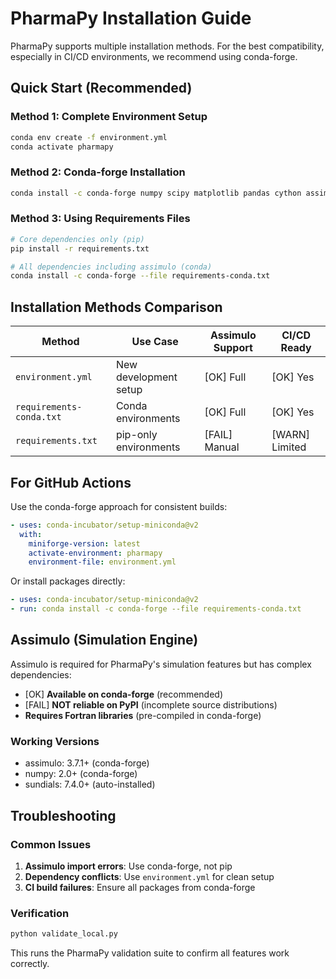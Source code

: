 # PharmaPy Installation Guide

PharmaPy supports multiple installation methods. For the best compatibility, especially in CI/CD environments, we recommend using conda-forge.

## Quick Start (Recommended)

### Method 1: Complete Environment Setup
```bash
conda env create -f environment.yml
conda activate pharmapy
```

### Method 2: Conda-forge Installation
```bash
conda install -c conda-forge numpy scipy matplotlib pandas cython assimulo
```

### Method 3: Using Requirements Files
```bash
# Core dependencies only (pip)
pip install -r requirements.txt

# All dependencies including assimulo (conda)
conda install -c conda-forge --file requirements-conda.txt
```

## Installation Methods Comparison

| Method | Use Case | Assimulo Support | CI/CD Ready |
|--------|----------|------------------|-------------|
| `environment.yml` | New development setup | [OK] Full | [OK] Yes |
| `requirements-conda.txt` | Conda environments | [OK] Full | [OK] Yes |
| `requirements.txt` | pip-only environments | [FAIL] Manual | [WARN] Limited |

## For GitHub Actions

Use the conda-forge approach for consistent builds:

```yaml
- uses: conda-incubator/setup-miniconda@v2
  with:
    miniforge-version: latest
    activate-environment: pharmapy
    environment-file: environment.yml
```

Or install packages directly:

```yaml
- uses: conda-incubator/setup-miniconda@v2
- run: conda install -c conda-forge --file requirements-conda.txt
```

## Assimulo (Simulation Engine)

Assimulo is required for PharmaPy's simulation features but has complex dependencies:

- [OK] **Available on conda-forge** (recommended)
- [FAIL] **NOT reliable on PyPI** (incomplete source distributions)
-  **Requires Fortran libraries** (pre-compiled in conda-forge)

### Working Versions
- assimulo: 3.7.1+ (conda-forge)
- numpy: 2.0+ (conda-forge)
- sundials: 7.4.0+ (auto-installed)

## Troubleshooting

### Common Issues
1. **Assimulo import errors**: Use conda-forge, not pip
2. **Dependency conflicts**: Use `environment.yml` for clean setup
3. **CI build failures**: Ensure all packages from conda-forge

### Verification
```bash
python validate_local.py
```

This runs the PharmaPy validation suite to confirm all features work correctly.
